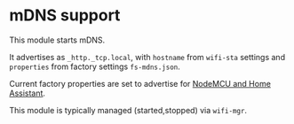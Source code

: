 # mDNS support

This module starts mDNS.

It advertises as `_http._tcp.local`, with `hostname` from `wifi-sta` settings and `properties` from factory settings `fs-mdns.json`.

Current factory properties are set to advertise for [NodeMCU and Home Assistant](https://github.com/fikin/homeassistant-nodemcu).

This module is typically managed (started,stopped) via `wifi-mgr`.
